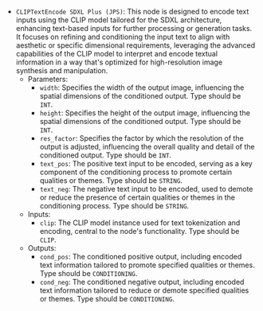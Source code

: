 - `CLIPTextEncode SDXL Plus (JPS)`: This node is designed to encode text inputs using the CLIP model tailored for the SDXL architecture, enhancing text-based inputs for further processing or generation tasks. It focuses on refining and conditioning the input text to align with aesthetic or specific dimensional requirements, leveraging the advanced capabilities of the CLIP model to interpret and encode textual information in a way that's optimized for high-resolution image synthesis and manipulation.
    - Parameters:
        - `width`: Specifies the width of the output image, influencing the spatial dimensions of the conditioned output. Type should be `INT`.
        - `height`: Specifies the height of the output image, influencing the spatial dimensions of the conditioned output. Type should be `INT`.
        - `res_factor`: Specifies the factor by which the resolution of the output is adjusted, influencing the overall quality and detail of the conditioned output. Type should be `INT`.
        - `text_pos`: The positive text input to be encoded, serving as a key component of the conditioning process to promote certain qualities or themes. Type should be `STRING`.
        - `text_neg`: The negative text input to be encoded, used to demote or reduce the presence of certain qualities or themes in the conditioning process. Type should be `STRING`.
    - Inputs:
        - `clip`: The CLIP model instance used for text tokenization and encoding, central to the node's functionality. Type should be `CLIP`.
    - Outputs:
        - `cond_pos`: The conditioned positive output, including encoded text information tailored to promote specified qualities or themes. Type should be `CONDITIONING`.
        - `cond_neg`: The conditioned negative output, including encoded text information tailored to reduce or demote specified qualities or themes. Type should be `CONDITIONING`.
